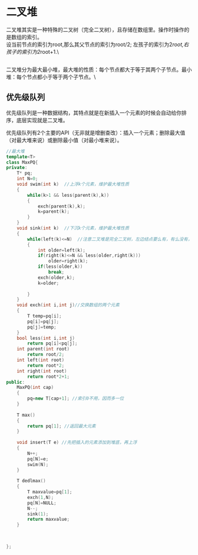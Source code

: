# 二叉堆

二叉堆其实是一种特殊的二叉树（完全二叉树），且存储在数组里。操作时操作的是数组的索引。\
设当前节点的索引为root,那么其父节点的索引为root/2; 左孩子的索引为2*root,右孩子的索引为2*root+1.\

![]()

二叉堆分为最大最小堆，最大堆的性质：每个节点都大于等于其两个子节点。最小堆：每个节点都小于等于两个子节点。\

## 优先级队列

优先级队列是一种数据结构，其特点就是在新插入一个元素的时候会自动给你排序，底层实现就是二叉堆。

优先级队列有2个主要的API（无非就是增删查改）：插入一个元素；删除最大值（对最大堆来说）或删除最小值（对最小堆来说）。

```C++
//最大堆
template<T>
class MaxPQ{
private:
    T* pq;
    int N=0;
    void swim(int k)  //上浮k个元素，维护最大堆性质
    {
        while(k>1 && less(parent(k),k))
        {
            exch(parent(k),k);
            k=parent(k);
        }
    }
    void sink(int k)  //下沉k个元素，维护最大堆性质
    {
        while(left(k)<=N)  //注意二叉堆是完全二叉树，左边结点要么有，有么没有，有右节点时肯定有左节点
        {
            int older=left(k);
            if(right(k)<=N && less(older,right(k)))
                older=right(k);
            if(less(older,k))
                break;
            exch(older,k);
            k=older;
            
        }
    }
    void exch(int i,int j)//交换数组的两个元素
    {
        T temp=pq[i];
        pq[i]=pq[j];
        pq[j]=temp;
    }
    bool less(int i,int j)
        return pq[i]<pq[j];
    int parent(int root)
        return root/2;
    int left(int root)
        return root*2;
    int right(int root)
        return root*2+1;
public:
    MaxPQ(int cap)
    {
        pq=new T[cap+1]; //索引0不用，因而多一位
    }
    
    T max()
    {
        return pq[1]; //返回最大元素
    }
    
    void insert(T e) //先把插入的元素添加到堆底，再上浮
    {
        N++;
        pq[N]=e;
        swim(N);
    }
    
    T dedlmax()
    {
        T maxvalue=pq[1];
        exch(1,N);
        pq[N]=NULL;
        N--;
        sink(1);
        return maxvalue;
    }
    
    

};
```
